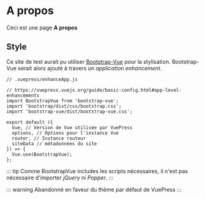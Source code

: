 # A propos

Ceci est une page **A propos**

## Style

Ce site de test aurait pu utiliser [Bootstrap-Vue](https://bootstrap-vue.js.org/doc)
pour la stylisation. Bootstrap-Vue serait alors ajouté à travers un _application enhancement_.

```js{4}
// .vuepress/enhanceApp.js

// https://vuepress.vuejs.org/guide/basic-config.html#app-level-enhancements
import BootstrapVue from 'bootstrap-vue';
import 'bootstrap/dist/css/bootstrap.css';
import 'bootstrap-vue/dist/bootstrap-vue.css';

export default ({
  Vue, // Version de Vue utilisée par VuePress
  options, // Options pour l'instance Vue
  router, // Instance routeur
  siteData // métadonnées du site
}) => {
  Vue.use(BootstrapVue);
};
```

::: tip
Comme BootstrapVue includes les scripts nécessaires, il n'est pas nécessaire
d'importer _jQuery_ ni _Popper_.
:::

::: warning
Abandonné en faveur du thème par défaut de VuePress
:::
